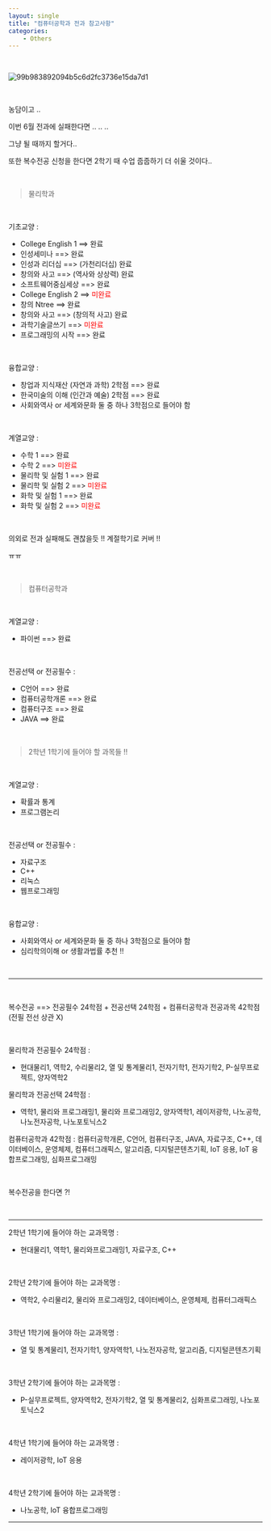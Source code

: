```yaml
---
layout: single
title: "컴퓨터공학과 전과 참고사항"
categories:
    - Others
---
```


<br>

![99b983892094b5c6d2fc3736e15da7d1](https://user-images.githubusercontent.com/96330958/148640895-c8d4ad46-1b5d-44f4-b586-9a37aa0881db.jpg)

<br>

농담이고 ..

이번 6월 전과에 실패한다면 .. .. ..

그냥 될 때까지 할거다.. 

또한 복수전공 신청을 한다면 2학기 때 수업 줍줍하기 더 쉬울 것이다..

<br>

> 물리학과

<br>

기초교양 : <br>
- College English 1 ==> 완료
- 인성세미나 ==> 완료
- 인성과 리더십 ==> (가천리더십) 완료
- 창의와 사고 ==> (역사와 상상력) 완료
- 소프트웨어중심세상 ==> 완료
- College English 2 ==> <font color = 'red'> 미완료 </font>
- 창의 Ntree ==> 완료
- 창의와 사고 ==> (창의적 사고) 완료
- 과학기술글쓰기 ==> <font color = 'red'> 미완료 </font>
- 프로그래밍의 시작 ==> 완료
  
<br>

융합교양 : <br>
- 창업과 지식재산 (자연과 과학) 2학점 ==> 완료
- 한국미술의 이해 (인간과 예술) 2학점 ==> 완료
- 사회와역사 or 세계와문화 둘 중 하나 3학점으로 들어야 함

<br>

계열교양 : <br>
- 수학 1 ==> 완료
- 수학 2 ==> <font color = 'red'> 미완료 </font>
- 물리학 및 실험 1 ==> 완료
- 물리학 및 실험 2 ==> <font color = 'red'> 미완료 </font>
- 화학 및 실험 1 ==> 완료
- 화학 및 실험 2 ==> <font color = 'red'> 미완료 </font>

<br>

의외로 전과 실패해도 괜찮을듯 !! 계절학기로 커버 !!

ㅠㅠ

<br>

> 컴퓨터공학과

<br>

계열교양 : <br>
- 파이썬 ==> 완료

<br>

전공선택 or 전공필수 : <br>
- C언어 ==> 완료
- 컴퓨터공학개론 ==> 완료
- 컴퓨터구조 ==> 완료
- JAVA ==> 완료

<br>

> 2학년 1학기에 들어야 할 과목들 !! 

<br>

계열교양 : <br>
- 확률과 통계 
- 프로그램논리 

<br>
  
전공선택 or 전공필수 : <br>
- 자료구조 
- C++ 
- 리눅스 
- 웹프로그래밍 

<br>

융합교양 : 
- 사회와역사 or 세계와문화 둘 중 하나 3학점으로 들어야 함 
- 심리학의이해 or 생활과법률 추천 !! 

<br>

---

<br>

복수전공 ==> 전공필수 24학점 + 전공선택 24학점 + 컴퓨터공학과 전공과목 42학점 (전필 전선 상관 X)

<br>

물리학과 전공필수 24학점 :
- 현대물리1, 역학2, 수리물리2, 열 및 통계물리1, 전자기학1, 전자기학2, P-실무프로젝트, 양자역학2

물리학과 전공선택 24학점 : 
- 역학1, 물리와 프로그래밍1, 물리와 프로그래밍2, 양자역학1, 레이저광학, 나노공학, 나노전자공학, 나노포토닉스2

컴퓨터공학과 42학점 : 컴퓨터공학개론, C언어, 컴퓨터구조, JAVA, 자료구조, C++,
 데이터베이스, 운영체제, 컴퓨터그래픽스, 알고리즘, 디지털콘텐츠기획, IoT 응용, IoT 융합프로그래밍, 심화프로그래밍

<br>

복수전공을 한다면 ?! 

<br>

---

2학년 1학기에 들어야 하는 교과목명 : 
- 현대물리1, 역학1, 물리와프로그래밍1, 자료구조, C++

<br>

2학년 2학기에 들어야 하는 교과목명 : 
- 역학2, 수리물리2, 물리와 프로그래밍2, 데이터베이스, 운영체제, 컴퓨터그래픽스

<br>

3학년 1학기에 들어야 하는 교과목명 :
- 열 및 통계물리1, 전자기학1, 양자역학1, 나노전자공학, 알고리즘, 디지털콘텐츠기획

<br>

3학년 2학기에 들어야 하는 교과목명 :
- P-실무프로젝트, 양자역학2, 전자기학2, 열 및 통계물리2, 심화프로그래밍, 나노포토닉스2

<br>

4학년 1학기에 들어야 하는 교과목명 : 
- 레이저광학, IoT 응용

<br>

4학년 2학기에 들어야 하는 교과목명 : 
- 나노공학, IoT 융합프로그래밍
---